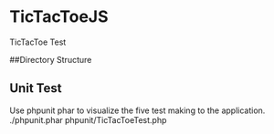 # TicTacToeJS
TicTacToe Test

##Directory Structure

## Unit Test
Use phpunit phar to visualize the five test making to the application. 
  ./phpunit.phar phpunit/TicTacToeTest.php